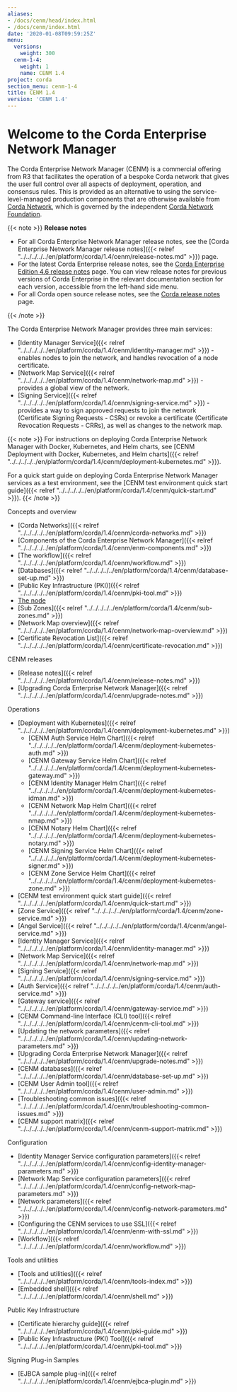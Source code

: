 ```yaml
---
aliases:
- /docs/cenm/head/index.html
- /docs/cenm/index.html
date: '2020-01-08T09:59:25Z'
menu:
  versions:
    weight: 300
  cenm-1-4:
    weight: 1
    name: CENM 1.4
project: corda
section_menu: cenm-1-4
title: CENM 1.4
version: 'CENM 1.4'
---
```



# Welcome to the Corda Enterprise Network Manager

The Corda Enterprise Network Manager (CENM) is a commercial offering from R3 that facilitates the operation of a bespoke
Corda network that gives the user full control over all aspects of deployment, operation, and consensus rules.
This is provided as an alternative to using the service-level-managed production components
that are otherwise available from [Corda Network](https://corda.network), which is governed by the independent
[Corda Network Foundation](https://corda.network/).

{{< note >}}
**Release notes**

* For all Corda Enterprise Network Manager release notes, see the [Corda Enterprise Network Manager release notes]({{< relref "../../../../../en/platform/corda/1.4/cenm/release-notes.md" >}}) page.
* For the latest Corda Enterprise release notes, see the [Corda Enterprise Edition 4.6 release notes](https://github.com/corda/corda-docs-portal/blob/main/content/en/archived-docs/corda-enterprise/4.6/enterprise/release-notes-enterprise.md) page. You can view release notes for previous versions of Corda Enterprise in the relevant documentation section for each version, accessible from the left-hand side menu.
* For all Corda open source release notes, see the [Corda release notes](https://github.com/corda/corda-docs-portal/blob/main/content/en/archived-docs/corda-os/4.6/release-notes.md) page.

{{< /note >}}

The Corda Enterprise Network Manager provides three main services:

* [Identity Manager Service]({{< relref "../../../../../en/platform/corda/1.4/cenm/identity-manager.md" >}}) - enables nodes to join the network, and handles revocation of a node certificate.
* [Network Map Service]({{< relref "../../../../../en/platform/corda/1.4/cenm/network-map.md" >}}) - provides a global view of the network.
* [Signing Service]({{< relref "../../../../../en/platform/corda/1.4/cenm/signing-service.md" >}}) - provides a way to sign approved requests to join the network (Certificate Signing Requests - CSRs) or revoke a certificate (Certificate Revocation Requests - CRRs), as well as changes to the network map.

{{< note >}}
For instructions on deploying Corda Enterprise Network Manager with Docker, Kubernetes, and Helm charts, see [CENM Deployment with Docker, Kubernetes, and Helm charts]({{< relref "../../../../../en/platform/corda/1.4/cenm/deployment-kubernetes.md" >}}).

For a quick start guide on deploying Corda Enterprise Network Manager services as a test environment, see the [CENM test environment quick start guide]({{< relref "../../../../../en/platform/corda/1.4/cenm/quick-start.md" >}}).
{{< /note >}}

Concepts and overview

* [Corda Networks]({{< relref "../../../../../en/platform/corda/1.4/cenm/corda-networks.md" >}})
* [Components of the Corda Enterprise Network Manager]({{< relref "../../../../../en/platform/corda/1.4/cenm/enm-components.md" >}})
* [The workflow]({{< relref "../../../../../en/platform/corda/1.4/cenm/workflow.md" >}})
* [Databases]({{< relref "../../../../../en/platform/corda/1.4/cenm/database-set-up.md" >}})
* [Public Key Infrastructure (PKI)]({{< relref "../../../../../en/platform/corda/1.4/cenm/pki-tool.md" >}})
* [The node](../../../../../en/platform/corda/1.4/cenm/network-map.html#node-certificate-revocation-checking)
* [Sub Zones]({{< relref "../../../../../en/platform/corda/1.4/cenm/sub-zones.md" >}})
* [Network Map overview]({{< relref "../../../../../en/platform/corda/1.4/cenm/network-map-overview.md" >}})
* [Certificate Revocation List]({{< relref "../../../../../en/platform/corda/1.4/cenm/certificate-revocation.md" >}})

CENM releases

* [Release notes]({{< relref "../../../../../en/platform/corda/1.4/cenm/release-notes.md" >}})
* [Upgrading Corda Enterprise Network Manager]({{< relref "../../../../../en/platform/corda/1.4/cenm/upgrade-notes.md" >}})

Operations

* [Deployment with Kubernetes]({{< relref "../../../../../en/platform/corda/1.4/cenm/deployment-kubernetes.md" >}})
  * [CENM Auth Service Helm Chart]({{< relref "../../../../../en/platform/corda/1.4/cenm/deployment-kubernetes-auth.md" >}})
  * [CENM Gateway Service Helm Chart]({{< relref "../../../../../en/platform/corda/1.4/cenm/deployment-kubernetes-gateway.md" >}})
  * [CENM Identity Manager Helm Chart]({{< relref "../../../../../en/platform/corda/1.4/cenm/deployment-kubernetes-idman.md" >}})
  * [CENM Network Map Helm Chart]({{< relref "../../../../../en/platform/corda/1.4/cenm/deployment-kubernetes-nmap.md" >}})
  * [CENM Notary Helm Chart]({{< relref "../../../../../en/platform/corda/1.4/cenm/deployment-kubernetes-notary.md" >}})
  * [CENM Signing Service Helm Chart]({{< relref "../../../../../en/platform/corda/1.4/cenm/deployment-kubernetes-signer.md" >}})
  * [CENM Zone Service Helm Chart]({{< relref "../../../../../en/platform/corda/1.4/cenm/deployment-kubernetes-zone.md" >}})
* [CENM test environment quick start guide]({{< relref "../../../../../en/platform/corda/1.4/cenm/quick-start.md" >}})
* [Zone Service]({{< relref "../../../../../en/platform/corda/1.4/cenm/zone-service.md" >}})
* [Angel Service]({{< relref "../../../../../en/platform/corda/1.4/cenm/angel-service.md" >}})
* [Identity Manager Service]({{< relref "../../../../../en/platform/corda/1.4/cenm/identity-manager.md" >}})
* [Network Map Service]({{< relref "../../../../../en/platform/corda/1.4/cenm/network-map.md" >}})
* [Signing Service]({{< relref "../../../../../en/platform/corda/1.4/cenm/signing-service.md" >}})
* [Auth Service]({{< relref "../../../../../en/platform/corda/1.4/cenm/auth-service.md" >}})
* [Gateway service]({{< relref "../../../../../en/platform/corda/1.4/cenm/gateway-service.md" >}})
* [CENM Command-line Interface (CLI) tool]({{< relref "../../../../../en/platform/corda/1.4/cenm/cenm-cli-tool.md" >}})
* [Updating the network parameters]({{< relref "../../../../../en/platform/corda/1.4/cenm/updating-network-parameters.md" >}})
* [Upgrading Corda Enterprise Network Manager]({{< relref "../../../../../en/platform/corda/1.4/cenm/upgrade-notes.md" >}})
* [CENM databases]({{< relref "../../../../../en/platform/corda/1.4/cenm/database-set-up.md" >}})
* [CENM User Admin tool]({{< relref "../../../../../en/platform/corda/1.4/cenm/user-admin.md" >}})
* [Troubleshooting common issues]({{< relref "../../../../../en/platform/corda/1.4/cenm/troubleshooting-common-issues.md" >}})
* [CENM support matrix]({{< relref "../../../../../en/platform/corda/1.4/cenm/cenm-support-matrix.md" >}})

Configuration

* [Identity Manager Service configuration parameters]({{< relref "../../../../../en/platform/corda/1.4/cenm/config-identity-manager-parameters.md" >}})
* [Network Map Service configuration parameters]({{< relref "../../../../../en/platform/corda/1.4/cenm/config-network-map-parameters.md" >}})
* [Network parameters]({{< relref "../../../../../en/platform/corda/1.4/cenm/config-network-parameters.md" >}})
* [Configuring the CENM services to use SSL]({{< relref "../../../../../en/platform/corda/1.4/cenm/enm-with-ssl.md" >}})
* [Workflow]({{< relref "../../../../../en/platform/corda/1.4/cenm/workflow.md" >}})

Tools and utilities

* [Tools and utilities]({{< relref "../../../../../en/platform/corda/1.4/cenm/tools-index.md" >}})
* [Embedded shell]({{< relref "../../../../../en/platform/corda/1.4/cenm/shell.md" >}})

Public Key Infrastructure

* [Certificate hierarchy guide]({{< relref "../../../../../en/platform/corda/1.4/cenm/pki-guide.md" >}})
* [Public Key Infrastructure (PKI) Tool]({{< relref "../../../../../en/platform/corda/1.4/cenm/pki-tool.md" >}})

Signing Plug-in Samples

* [EJBCA sample plug-in]({{< relref "../../../../../en/platform/corda/1.4/cenm/ejbca-plugin.md" >}})
